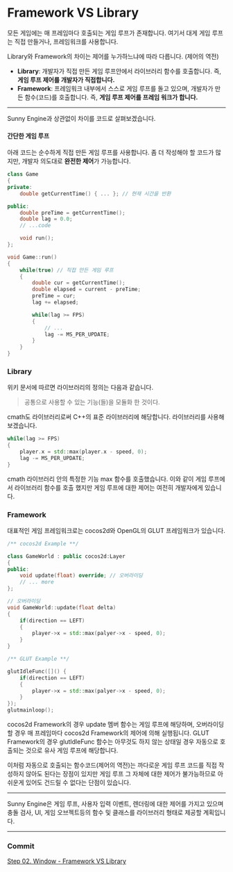 # Framework VS Library

모든 게임에는 매 프레임마다 호출되는 게임 루프가 존재합니다. 여기서 대게 게임 루프는 직접 만들거나, 프레임워크를 사용합니다.

Library와 Framework의 차이는 제어를 누가하느냐에 따라 다릅니다. (제어의 역전)

- **Library**: 개발자가 직접 만든 게임 루프안에서 라이브러리 함수를 호출합니다. 즉, **게임 루프 제어를 개발자가 직접합니다.**
- **Framework**: 프레임워크 내부에서 스스로 게임 루프를 돌고 있으며, 개발자가 만든 함수(코드)를 호출합니다. 즉, **게임 루프 제어를 프레임 워크가 합니다.**

---

Sunny Engine과 상관없이 차이를 코드로 살펴보겠습니다.

#### 간단한 게임 루프

아래 코드는 순수하게 직접 만든 게임 루프를 사용합니다. 좀 더 작성해야 할 코드가 많지만, 개발자 의도대로 **완전한 제어**가 가능합니다.

```cpp
class Game
{
private:
    double getCurrentTime() { ... }; // 현재 시간을 반환

public:
    double preTime = getCurrentTime();
    double lag = 0.0;
    // ...code

    void run();
};

void Game::run()
{
    while(true) // 직접 만든 게임 루프
    {
        double cur = getCurrentTime();
        double elapsed = current - preTime;
        preTime = cur;
        lag += elapsed;

        while(lag >= FPS)
        {
            // ...
            lag -= MS_PER_UPDATE;
        }
    }
}
```

### Library

위키 문서에 따르면 라이브러리의 정의는 다음과 같습니다.

> 공통으로 사용할 수 있는 기능(들)을 모듈화 한 것이다.

cmath도 라이브러리로써 C++의 표준 라이브러리에 해당합니다. 라이브러리를 사용해보겠습니다.

```cpp
while(lag >= FPS)
{
    player.x = std::max(player.x - speed, 0);
    lag -= MS_PER_UPDATE;
}
```
cmath 라이브러리 안의 특정한 기능 max 함수를 호출했습니다. 이와 같이 게임 루프에서 라이브러리 함수를 호출 했지만 게임 루프에 대한 제어는 여전히 개발자에게 있습니다.

### Framework

대표적인 게임 프레임워크로는 cocos2d와 OpenGL의 GLUT 프레임워크가 있습니다.

```cpp
/** cocos2d Example **/

class GameWorld : public cocos2d:Layer
{
public:
    void update(float) override; // 오버라이딩
    // ... more
};

// 오버라이딩
void GameWorld::update(float delta)
{
    if(direction == LEFT)
    {
        player->x = std::max(palyer->x - speed, 0);
    }
}

/** GLUT Example **/

glutIdleFunc([]() {
    if(direction == LEFT)
    {
        player->x = std::max(palyer->x - speed, 0);
    }  
});
glutmainloop();
```

cocos2d Framework의 경우 update 멤버 함수는 게임 루프에 해당하며, 오버라이딩 할 경우 매 프레임마다 cocos2d Framework의 제어에 의해 실행됩니다. GLUT Framework의 경우 glutIdleFunc 함수는 아무것도 하지 않는 상태일 경우 자동으로 호출되는 것으로 유사 게임 루프에 해당합니다.

이처럼 자동으로 호출되는 함수코드(제어의 역전)는 까다로운 게임 루프 코드를 직접 작성하지 않아도 된다는 장점이 있지만 게임 루프 그 자체에 대한 제어가 불가능하므로 아쉬운게 있어도 건드릴 수 없다는 단점이 있습니다.

---

Sunny Engine은 게임 루프, 사용자 입력 이벤트, 렌더링에 대한 제어를 가지고 있으며 충돌 검사, UI, 게임 오브젝트등의 함수 및 클래스를 라이브러리 형태로 제공할 계획입니다.

---

### Commit
[Step 02. Window - Framework VS Library](https://github.com/adunStudio/Sunny/commit/29688a8fe66ddb2d1dbb1c2e879cce62f4f2b201)
